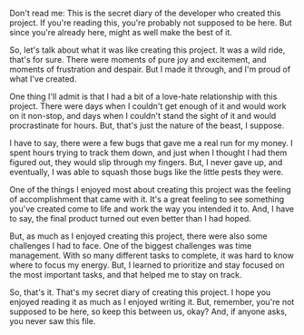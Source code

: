 Don't read me: This is the secret diary of the developer who created this project. If you're reading this, you're probably not supposed to be here. But since you're already here, might as well make the best of it.

So, let's talk about what it was like creating this project. It was a wild ride, that's for sure. There were moments of pure joy and excitement, and moments of frustration and despair. But I made it through, and I'm proud of what I've created.

One thing I'll admit is that I had a bit of a love-hate relationship with this project. There were days when I couldn't get enough of it and would work on it non-stop, and days when I couldn't stand the sight of it and would procrastinate for hours. But, that's just the nature of the beast, I suppose.

I have to say, there were a few bugs that gave me a real run for my money. I spent hours trying to track them down, and just when I thought I had them figured out, they would slip through my fingers. But, I never gave up, and eventually, I was able to squash those bugs like the little pests they were.

One of the things I enjoyed most about creating this project was the feeling of accomplishment that came with it. It's a great feeling to see something you've created come to life and work the way you intended it to. And, I have to say, the final product turned out even better than I had hoped.

But, as much as I enjoyed creating this project, there were also some challenges I had to face. One of the biggest challenges was time management. With so many different tasks to complete, it was hard to know where to focus my energy. But, I learned to prioritize and stay focused on the most important tasks, and that helped me to stay on track.

So, that's it. That's my secret diary of creating this project. I hope you enjoyed reading it as much as I enjoyed writing it. But, remember, you're not supposed to be here, so keep this between us, okay? And, if anyone asks, you never saw this file.
